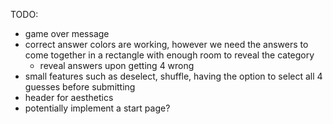 TODO: 
 - game over message
- correct answer colors are working, however we need the answers to come together in a rectangle with enough room to reveal the category
    - reveal answers upon getting 4 wrong
- small features such as deselect, shuffle, having the option to select all 4 guesses before submitting
- header for aesthetics
- potentially implement a start page?